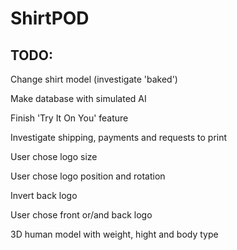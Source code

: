 # ShirtPOD

## TODO:
Change shirt model (investigate 'baked')

Make database with simulated AI

Finish 'Try It On You' feature

Investigate shipping, payments and requests to print

User chose logo size

User chose logo position and rotation

Invert back logo

User chose front or/and back logo

3D human model with weight, hight and body type


